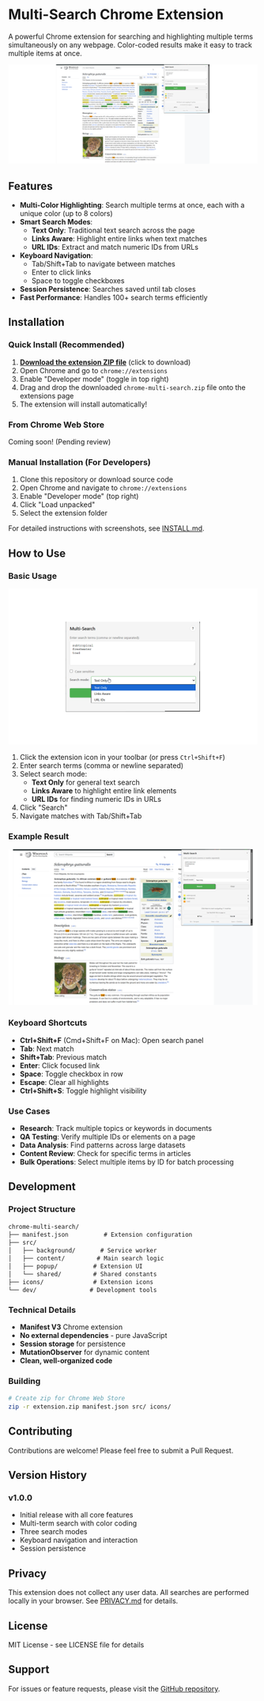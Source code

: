 # Multi-Search Chrome Extension

A powerful Chrome extension for searching and highlighting multiple terms simultaneously on any webpage. Color-coded results make it easy to track multiple items at once.

![Multi-Search in action](screenshots/screenshot3_promo_marquee.png)

## Features

- **Multi-Color Highlighting**: Search multiple terms at once, each with a unique color (up to 8 colors)
- **Smart Search Modes**:
  - **Text Only**: Traditional text search across the page
  - **Links Aware**: Highlight entire links when text matches
  - **URL IDs**: Extract and match numeric IDs from URLs
- **Keyboard Navigation**:
  - Tab/Shift+Tab to navigate between matches
  - Enter to click links
  - Space to toggle checkboxes
- **Session Persistence**: Searches saved until tab closes
- **Fast Performance**: Handles 100+ search terms efficiently

## Installation

### Quick Install (Recommended)
1. **[Download the extension ZIP file](dist/chrome-multi-search.zip)** (click to download)
2. Open Chrome and go to `chrome://extensions`
3. Enable "Developer mode" (toggle in top right)
4. Drag and drop the downloaded `chrome-multi-search.zip` file onto the extensions page
5. The extension will install automatically!

### From Chrome Web Store
Coming soon! (Pending review)

### Manual Installation (For Developers)
1. Clone this repository or download source code
2. Open Chrome and navigate to `chrome://extensions`
3. Enable "Developer mode" (top right)
4. Click "Load unpacked"
5. Select the extension folder

For detailed instructions with screenshots, see [INSTALL.md](INSTALL.md).

## How to Use

### Basic Usage

![Extension Popup](screenshots/screenshot1_screenshot_large.png)

1. Click the extension icon in your toolbar (or press `Ctrl+Shift+F`)
2. Enter search terms (comma or newline separated)
3. Select search mode:
   - **Text Only** for general text search
   - **Links Aware** to highlight entire link elements
   - **URL IDs** for finding numeric IDs in URLs
4. Click "Search"
5. Navigate matches with Tab/Shift+Tab

### Example Result

![Highlighted Results on Wikipedia](screenshots/screenshot3_screenshot_large.png)

### Keyboard Shortcuts
- **Ctrl+Shift+F** (Cmd+Shift+F on Mac): Open search panel
- **Tab**: Next match
- **Shift+Tab**: Previous match
- **Enter**: Click focused link
- **Space**: Toggle checkbox in row
- **Escape**: Clear all highlights
- **Ctrl+Shift+S**: Toggle highlight visibility

### Use Cases
- **Research**: Track multiple topics or keywords in documents
- **QA Testing**: Verify multiple IDs or elements on a page
- **Data Analysis**: Find patterns across large datasets
- **Content Review**: Check for specific terms in articles
- **Bulk Operations**: Select multiple items by ID for batch processing

## Development

### Project Structure
```
chrome-multi-search/
├── manifest.json          # Extension configuration
├── src/
│   ├── background/       # Service worker
│   ├── content/         # Main search logic
│   ├── popup/          # Extension UI
│   └── shared/         # Shared constants
├── icons/              # Extension icons
└── dev/               # Development tools
```

### Technical Details
- **Manifest V3** Chrome extension
- **No external dependencies** - pure JavaScript
- **Session storage** for persistence
- **MutationObserver** for dynamic content
- **Clean, well-organized code**

### Building
```bash
# Create zip for Chrome Web Store
zip -r extension.zip manifest.json src/ icons/
```

## Contributing

Contributions are welcome! Please feel free to submit a Pull Request.

## Version History

### v1.0.0
- Initial release with all core features
- Multi-term search with color coding
- Three search modes
- Keyboard navigation and interaction
- Session persistence

## Privacy

This extension does not collect any user data. All searches are performed locally in your browser. See [PRIVACY.md](PRIVACY.md) for details.

## License

MIT License - see LICENSE file for details

## Support

For issues or feature requests, please visit the [GitHub repository](https://github.com/ahhhdum/chrome-multi-search).